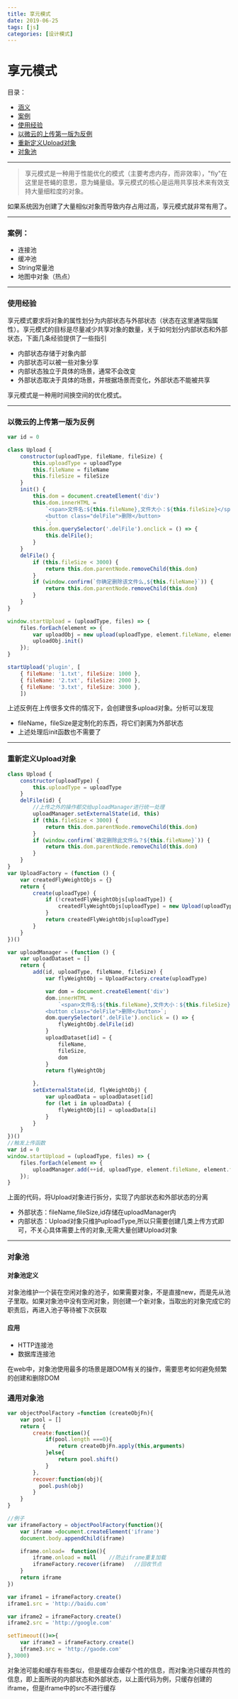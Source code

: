 ```yaml
---
title: 享元模式
date: 2019-06-25
tags: [js]
categories: [设计模式]
---
```

# 享元模式
目录：
 - [涵义](#meaning)
 - [案例](#case)
 - [使用经验](#exp)
 - [以微云的上传第一版为反例](#bad)
 - [重新定义Upload对象](#good)
 - [对象池](#pool)

---

<span id='meaning'></span>
> 享元模式是一种用于性能优化的模式（主要考虑内存，而非效率），"fly"在这里是苍蝇的意思，意为蝇量级。享元模式的核心是运用共享技术来有效支持大量细粒度的对象。

如果系统因为创建了大量相似对象而导致内存占用过高，享元模式就非常有用了。

<span id='case'></span>

---

### 案例：
- 连接池
- 缓冲池
- String常量池
- 地图中对象（热点）

---

<span id='exp'></span>
### 使用经验
享元模式要求将对象的属性划分为内部状态与外部状态（状态在这里通常指属性）。享元模式的目标是尽量减少共享对象的数量，关于如何划分内部状态和外部状态，下面几条经验提供了一些指引
- 内部状态存储于对象内部
- 内部状态可以被一些对象分享
- 内部状态独立于具体的场景，通常不会改变
- 外部状态取决于具体的场景，并根据场景而变化，外部状态不能被共享

享元模式是一种用时间换空间的优化模式。

---

<span id='bad'></span>
### 以微云的上传第一版为反例
```js
var id = 0

class Upload {
    constructor(uploadType, fileName, fileSize) {
        this.uploadType = uploadType
        this.fileName = fileName
        this.fileSize = fileSize
    }
    init() {
        this.dom = document.createElement('div')
        this.dom.innerHTML =
            `<span>文件名:${this.fileName},文件大小：${this.fileSize}</span>
            <button class="delFile">删除</button>
            `;
        this.dom.querySelector('.delFile').onclick = () => {
            this.delFile();
        }
    }
    delFile() {
        if (this.fileSize < 3000) {
            return this.dom.parentNode.removeChild(this.dom)
        }
        if (window.confirm(`你确定删除该文件么,${this.fileName}`)) {
            return this.dom.parentNode.removeChild(this.dom)
        }
    }
}

window.startUpload = (uploadType, files) => {
    files.forEach(element => {
        var uploadObj = new upload(uploadType, element.fileName, element.fileSize);
        uploadObj.init()
    });
}

startUpload('plugin', [
    { fileName: '1.txt', fileSize: 1000 }, 
    { fileName: '2.txt', fileSize: 2000 }, 
    { fileName: '3.txt', fileSize: 3000 }, 
    ])
```

上述反例在上传很多文件的情况下，会创建很多upload对象。分析可以发现
- fileName，fileSize是定制化的东西，将它们剥离为外部状态
- 上述处理后init函数也不需要了

---

<span id='good'></span>
### 重新定义Upload对象
```js
class Upload {
    constructor(uploadType) {
        this.uploadType = uploadType
    }
    delFile(id) {
        //上传之外的操作都交给uploadManager进行统一处理
        uploadManager.setExternalState(id, this)
        if (this.fileSize < 3000) {
            return this.dom.parentNode.removeChild(this.dom)
        }
        if (window.confirm(`确定删除此文件么？${this.fileName}`)) {
            return this.dom.parentNode.removeChild(this.dom)
        }
    }
}
var UploadFactory = (function () {
    var createdFlyWeightObjs = {}
    return {
        create(uploadType) {
            if (!createdFlyWeightObjs[uploadType]) {
                createdFlyWeightObjs[uploadType] = new Upload(uploadType)
            }
            return createdFlyWeightObjs[uploadType]
        }
    }
})()

var uploadManager = (function () {
    var uploadDataset = []
    return {
        add(id, uploadType, fileName, fileSize) {
            var flyWeightObj = UploadFactory.create(uploadType)

            var dom = document.createElement('div')
            dom.innerHTML =
                `<span>文件名:${this.fileName},文件大小：${this.fileSize}</span>
            <button class="delFile">删除</button>`;
            dom.querySelector('.delFile').onclick = () => {
                flyWeightObj.delFile(id)
            }
            uploadDataset[id] = {
                fileName,
                fileSize,
                dom
            }
            return flyWeightObj

        },
        setExternalState(id, flyWeightObj) {
            var uploadData = uploadDataset[id]
            for (let i in uploadData) {
                flyWeightObj[i] = uploadData[i]
            }
        }
    }
})()
//触发上传函数
var id = 0
window.startUpload = (uploadType, files) => {
    files.forEach(element => {
        uploadManager.add(++id, uploadType, element.fileName, element.fileSize)
    });
}
```

上面的代码，将Upload对象进行拆分，实现了内部状态和外部状态的分离
- 外部状态：fileName,fileSize,id存储在uploadManager内
- 内部状态：Upload对象只维护uploadType,所以只需要创建几类上传方式即可，不关心具体需要上传的对象,无需大量创建Upload对象

---
<span id='pool'></span>
### 对象池

#### 对象池定义
对象池维护一个装在空闲对象的池子，如果需要对象，不是直接new，而是先从池子里取。如果对象池中没有空闲对象，则创建一个新对象，当取出的对象完成它的职责后，再进入池子等待被下次获取

#### 应用
- HTTP连接池
- 数据库连接池

在web中，对象池使用最多的场景是跟DOM有关的操作，需要思考如何避免频繁的创建和删除DOM

### 通用对象池
```js
var objectPoolFactory =function (createObjFn){
    var pool = []
    return {
        create:function(){
            if(pool.length ===0){
                return createObjFn.apply(this,arguments)
            }else{
                return pool.shift()
            }
        },
        recover:function(obj){
          pool.push(obj)  
        }
    }
}

//例子
var iframeFactory = objectPoolFactory(function(){
    var iframe =document.createElement('iframe')
    document.body.appendChild(iframe)

    iframe.onload=  function(){
        iframe.onload = null    //防止iframe重复加载
        iframeFactory.recover(iframe)   //回收节点
    }
    return iframe
})

var iframe1 = iframeFactory.create()
iframe1.src = 'http://baidu.com'

var iframe2 = iframeFactory.create()
iframe2.src = 'http://google.com'

setTimeout(()=>{
    var iframe3 = iframeFactory.create()
    iframe3.src = 'http://gaode.com'
},3000)
```

对象池可能和缓存有些类似，但是缓存会缓存个性的信息，而对象池只缓存共性的信息，即上面所说的内部状态和外部状态，以上面代码为例，只缓存创建的iframe，但是iframe中的src不进行缓存
